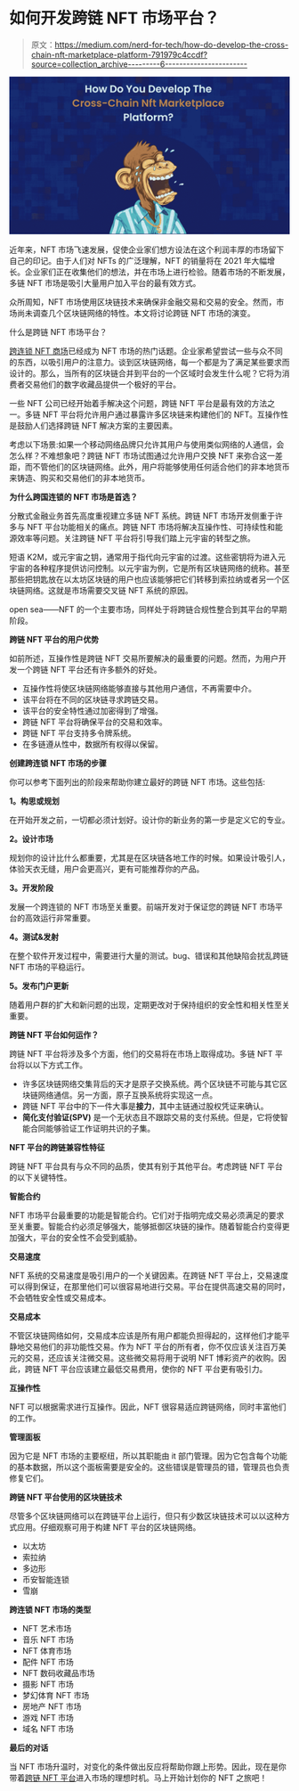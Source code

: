 # 如何开发跨链 NFT 市场平台？

> 原文：<https://medium.com/nerd-for-tech/how-do-develop-the-cross-chain-nft-marketplace-platform-791979c4ccdf?source=collection_archive---------6----------------------->

![](img/b9ca001cae36a1db1969f93a405321d6.png)

近年来，NFT 市场飞速发展，促使企业家们想方设法在这个利润丰厚的市场留下自己的印记。由于人们对 NFTs 的广泛理解，NFT 的销量将在 2021 年大幅增长。企业家们正在收集他们的想法，并在市场上进行检验。随着市场的不断发展，多链 NFT 市场是吸引大量用户加入平台的最有效方式。

众所周知，NFT 市场使用区块链技术来确保非金融交易和交易的安全。然而，市场尚未调查几个区块链网络的特性。本文将讨论跨链 NFT 市场的演变。

什么是跨链 NFT 市场平台？

[跨连锁 NFT 商场](https://www.clarisco.com/nft-marketplace-development)已经成为 NFT 市场的热门话题。企业家希望尝试一些与众不同的东西，以吸引用户的注意力。谈到区块链网络，每一个都是为了满足某些要求而设计的。那么，当所有的区块链合并到平台的一个区域时会发生什么呢？它将为消费者交易他们的数字收藏品提供一个极好的平台。

一些 NFT 公司已经开始着手解决这个问题，跨链 NFT 平台是最有效的方法之一。多链 NFT 平台将允许用户通过暴露许多区块链来构建他们的 NFT。互操作性是鼓励人们选择跨链 NFT 解决方案的主要因素。

考虑以下场景:如果一个移动网络品牌只允许其用户与使用类似网络的人通信，会怎么样？不难想象吧？跨链 NFT 市场试图通过允许用户交换 NFT 来弥合这一差距，而不管他们的区块链网络。此外，用户将能够使用任何适合他们的非本地货币来铸造、购买和交易他们的非本地货币。

**为什么跨国连锁的 NFT 市场是首选？**

分散式金融业务首先高度重视建立多链 NFT 系统。跨链 NFT 市场开发侧重于许多与 NFT 平台功能相关的痛点。跨链 NFT 市场将解决互操作性、可持续性和能源效率等问题。关注跨链 NFT 平台将引导我们踏上元宇宙的转型之旅。

短语 K2M，或元宇宙之钥，通常用于指代向元宇宙的过渡。这些密钥将为进入元宇宙的各种程序提供访问控制。以元宇宙为例，它是所有区块链网络的统称。甚至那些把钥匙放在以太坊区块链的用户也应该能够把它们转移到索拉纳或者另一个区块链网络。这就是市场需要交叉链 NFT 系统的原因。

open sea——NFT 的一个主要市场，同样处于将跨链合规性整合到其平台的早期阶段。

**跨链 NFT 平台的用户优势**

如前所述，互操作性是跨链 NFT 交易所要解决的最重要的问题。然而，为用户开发一个跨链 NFT 平台还有许多额外的好处。

*   互操作性将使区块链网络能够直接与其他用户通信，不再需要中介。
*   该平台将在不同的区块链寻求跨链交易。
*   该平台的安全特性通过加密得到了增强。
*   跨链 NFT 平台将确保平台的交易和效率。
*   跨链 NFT 平台支持多令牌系统。
*   在多链遵从性中，数据所有权得以保留。

**创建跨连锁 NFT 市场的步骤**

你可以参考下面列出的阶段来帮助你建立最好的跨链 NFT 市场。这些包括:

**1。构思或规划**

在开始开发之前，一切都必须计划好。设计你的新业务的第一步是定义它的专业。

**2。设计市场**

规划你的设计比什么都重要，尤其是在区块链各地工作的时候。如果设计吸引人，体验天衣无缝，用户会更高兴，更有可能推荐你的产品。

**3。开发阶段**

发展一个跨连锁的 NFT 市场至关重要。前端开发对于保证您的跨链 NFT 市场平台的高效运行非常重要。

**4。测试&发射**

在整个软件开发过程中，需要进行大量的测试。bug、错误和其他缺陷会扰乱跨链 NFT 市场的平稳运行。

**5。发布门户更新**

随着用户群的扩大和新问题的出现，定期更改对于保持组织的安全性和相关性至关重要。

**跨链 NFT 平台如何运作？**

跨链 NFT 平台将涉及多个方面，他们的交易将在市场上取得成功。多链 NFT 平台将以以下方式工作。

*   许多区块链网络交集背后的天才是原子交换系统。两个区块链不可能与其它区块链网络通信。另一方面，原子互换系统将实现这一点。
*   跨链 NFT 平台中的下一件大事是**接力**，其中主链通过股权凭证来确认。
*   **简化支付验证(SPV)** 是一个无状态且不跟踪交易的支付系统。但是，它将使智能合同能够验证工作证明共识的子集。

**NFT 平台的跨链兼容性特征**

跨链 NFT 平台具有与众不同的品质，使其有别于其他平台。考虑跨链 NFT 平台的以下关键特性。

**智能合约**

NFT 市场平台最重要的功能是智能合约。它们对于指明完成交易必须满足的要求至关重要。智能合约必须足够强大，能够抵御区块链的操作。随着智能合约变得更加强大，平台的安全性不会受到威胁。

**交易速度**

NFT 系统的交易速度是吸引用户的一个关键因素。在跨链 NFT 平台上，交易速度可以得到保证，在那里他们可以很容易地进行交易。平台在提供高速交易的同时，不会牺牲安全性或交易成本。

**交易成本**

不管区块链网络如何，交易成本应该是所有用户都能负担得起的，这样他们才能平静地交易他们的非功能性交易。作为 NFT 平台的所有者，你不仅应该关注百万美元的交易，还应该关注微交易。这些微交易将用于说明 NFT 博彩资产的收购。因此，跨链 NFT 平台应该建立最低交易费用，使你的 NFT 平台更有吸引力。

**互操作性**

NFT 可以根据需求进行互操作。因此，NFT 很容易适应跨链网络，同时丰富他们的工作。

**管理面板**

因为它是 NFT 市场的主要枢纽，所以其职能由 it 部门管理。因为它包含每个功能的基本数据，所以这个面板需要是安全的。这些错误是管理员的错，管理员也负责修复它们。

**跨链 NFT 平台使用的区块链技术**

尽管多个区块链网络可以在跨链平台上运行，但只有少数区块链技术可以以这种方式应用。仔细观察可用于构建 NFT 平台的区块链网络。

*   以太坊
*   索拉纳
*   多边形
*   币安智能连锁
*   雪崩

**跨连锁 NFT 市场的类型**

*   NFT 艺术市场
*   音乐 NFT 市场
*   NFT 体育市场
*   配件 NFT 市场
*   NFT 数码收藏品市场
*   摄影 NFT 市场
*   梦幻体育 NFT 市场
*   房地产 NFT 市场
*   游戏 NFT 市场
*   域名 NFT 市场

**最后的对话**

当 NFT 市场升温时，对变化的条件做出反应将帮助你跟上形势。因此，现在是你带着[跨链 NFT 平台](https://www.clarisco.com/nft-marketplace-development)进入市场的理想时机。马上开始计划你的 NFT 之旅吧！